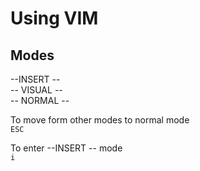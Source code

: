 # Using VIM 

## Modes  
--INSERT --   
-- VISUAL --   
-- NORMAL --   

To move form other modes to normal mode  
`ESC`  

To enter --INSERT -- mode  
`i`